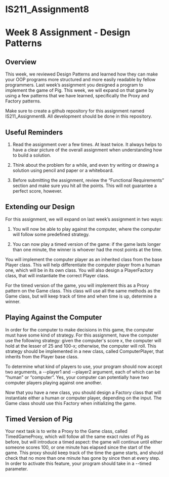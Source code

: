# IS211_Assignment8

# Week 8 Assignment - Design Patterns 


Overview
--------

This week, we reviewed Design Patterns and learned how they can make your
OOP programs more structured and more easily readable by fellow programmers.
Last week’s assignment you designed a program to implement the game of Pig.
This week, we will expand on that game by using a few patterns that we have
learned, specifically the Proxy and Factory patterns.

Make sure to create a github repository for this assignment named 
IS211_Assignment8. All development should be done in this repository.  

Useful Reminders
----------------

1. Read the assignment over a few times. At least twice. It always helps to
have a clear picture of the overall assignment when understanding how to build
a solution.

2. Think about the problem for a while, and even try writing or drawing a
solution using pencil and paper or a whiteboard.

3. Before submitting the assignment, review the “Functional Requirements” 
section and make sure you hit all the points. This will not guarantee a 
perfect score, however.

Extending our Design
---------------------

For this assignment, we will expand on last week’s assignment in two ways: 

1. You will now be able to play against the computer, where the computer 
will follow some predefined strategy.

2. You can now play a timed version of the game: if the game lasts longer 
than one minute, the winner is whoever had the most points at the time.

You will implement the computer player as an inherited class from the base 
Player class. This will help differentiate the computer player from a human 
one, which will be in its own class. You will also design a PlayerFactory 
class, that will instantiate the correct Player class. 

For the timed version of the game, you will implement this as a Proxy 
pattern on the Game class. This class will use all the same methods as the 
Game class, but will keep track of time and when time is up, determine a 
winner.   

Playing Against the Computer
----------------------------

In order for the computer to make decisions in this game, the computer must 
have some kind of strategy. For this assignment, have the computer use the 
following strategy: given the computer's score x, the computer will hold at 
the lesser of 25 and 100-x; otherwise, the computer will roll. This strategy 
should be implemented in a new class, called ComputerPlayer, that inherits 
from the Player base class.  

To determine what kind of players to use, your program should now accept 
two arguments, a --player1  and --player2 argument, each of which can be 
“human” or “computer”. Yes, your computer can potentially have two computer 
players playing against one another.  

Now that you have a new class, you should design a Factory class that will 
instantiate either a human or computer player, depending on the input. The 
Game class should use this Factory when initializing the game.

Timed Version of Pig
--------------------

Your next task is to write a Proxy to the Game class, called TimedGameProxy,
which will follow all the same exact rules of Pig as before, but will introduce 
a timed aspect: the game will continue until either someone scores 100, 
or one minute has elapsed since the start of the game. This proxy should 
keep track of the time the game starts, and should check that no more than 
one minute has gone by since then at every step. In order to activate this 
feature, your program should take in a --timed parameter. 
